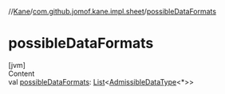 //[Kane](../index.md)/[com.github.jomof.kane.impl.sheet](index.md)/[possibleDataFormats](possible-data-formats.md)



# possibleDataFormats  
[jvm]  
Content  
val [possibleDataFormats](possible-data-formats.md): [List](https://kotlinlang.org/api/latest/jvm/stdlib/kotlin.collections/-list/index.html)<[AdmissibleDataType](-admissible-data-type/index.md)<*>>  




